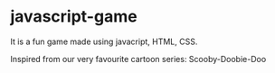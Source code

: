 # javascript-game
It is a fun game made using javacript, HTML, CSS. 

Inspired from our very favourite cartoon series: Scooby-Doobie-Doo
